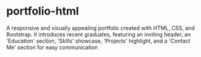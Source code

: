 # portfolio-html
A responsive and visually appealing portfolio created with HTML, CSS, and Bootstrap. It introduces recent graduates, featuring an inviting header, an 'Education' section, 'Skills' showcase, 'Projects' highlight, and a 'Contact Me' section for easy communication
